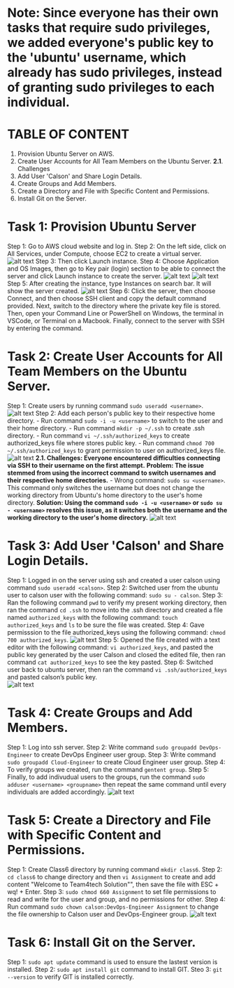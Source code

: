 # Note: Since everyone has their own tasks that require sudo privileges, we added everyone's public key to the 'ubuntu' username, which already has sudo privileges, instead of granting sudo privileges to each individual.

# TABLE OF CONTENT 
1. Provision Ubuntu Server on AWS.
2. Create User Accounts for All Team Members on the Ubuntu Server.
    **2.1**. Challenges
3. Add User 'Calson' and Share Login Details.
4. Create Groups and Add Members.
5. Create a Directory and File with Specific Content and Permissions.
6. Install Git on the Server.


# Task 1: Provision Ubuntu Server
Step 1: Go to AWS cloud website and log in.
Step 2: On the left side, click on All Services, under Compute, choose EC2 to create a virtual server.
 ![alt text](image.png)
Step 3: Then click Launch instance.
Step 4: Choose Application and OS Images, then go to Key pair (login) section to be able to connect the server and click Launch instance to create the server. 
 ![alt text](image-1.png)
 ![alt text](image-2.png)
Step 5: After creating the instance, type Instances on search bar. It will show the server created. 
 ![alt text](image-3.png)
Step 6: Click the server, then choose Connect, and then choose SSH client and copy the default command provided. Next, switch to the directory where the private key file is stored. Then, open your Command Line or PowerShell on Windows, the terminal in VSCode, or Terminal on a Macbook. Finally, connect to the server with SSH by entering the command.

# Task 2: Create User Accounts for All Team Members on the Ubuntu Server.
Step 1: Create users by running command `sudo useradd <username>`.
 ![alt text](image-4.png)
Step 2: Add each person's public key to their respective home directory. 
        - Run command `sudo -i -u <username>` to switch to the user and their home directory.
        - Run command `mkdir -p ~/.ssh` to create .ssh directory.
        - Run command `vi ~/.ssh/authorized_keys` to create authorized_keys file where stores public key.
        - Run command `chmod 700 ~/.ssh/authorized_keys` to grant permission to user on authorized_keys file.
 ![alt text](image-5.png)
**2.1. Challenges: Everyone encountered difficulties connecting via SSH to their username on the first attempt.**
       **Problem: The issue stemmed from using the incorrect command to switch usernames and their respective home directories.**
       - Wrong command: `sudo su <username>`. This command only switches the username but does not change the working directory from Ubuntu's home directory to the user's home directory.
       **Solution: Using the command `sudo -i -u <username>` or `sudo su - <username>` resolves this issue, as it switches both the username and the working directory to the user's home directory.**
       ![alt text](image-6.png)

# Task 3: Add User 'Calson' and Share Login Details.
Step 1: Logged in on the server using ssh and created a user calson using command `sudo useradd <calson>`.
Step 2: Switched user from the ubuntu user to calson user with the following command: `sudo su - calson`.
Step 3: Ran the following command `pwd` to verify my present working directory, then ran the command `cd .ssh` to move into the .ssh directory and created a file named `authorized_keys` with the following command: `touch authorized_keys` and `ls` to be sure the file was created.
Step 4: Gave permisssion to the file authorized_keys using the following command: `chmod 700 authorized_keys`.
 ![alt text](image-7.png)
Step 5: Opened the file created with a text editor with the following command: `vi authorized_keys`, and pasted the public key generated by the user Calson and closed the edited file, then ran command `cat authorized_keys` to see the key pasted. 
Step 6: Switched user back to ubuntu server, then ran the command `vi .ssh/authorized_keys` and pasted calson’s public key.  
 ![alt text](image-8.png)

# Task 4: Create Groups and Add Members.
Step 1: Log into ssh server.
Step 2: Write command `sudo groupadd DevOps-Engineer` to create DevOps Engineer user group.
Step 3: Write command `sudo groupadd Cloud-Engineer` to create Cloud Engineer user group.
Step 4: To verify groups we created, run the command `gentent group`.
Step 5: Finally, to add indivudual users to the groups, run the command `sudo adduser <username> <groupname>` then repeat the same command until every individuals are added accordingly.
 ![alt text](image-9.png)

# Task 5: Create a Directory and File with Specific Content and Permissions.
Step 1: Create Class6 directory by running command `mkdir class6`.
Step 2: `cd class6` to change directory and then `vi Assignment` to create and add content "Welcome to Team4tech Solution"", then save the file with ESC + wq! + Enter.
Step 3: `sudo chmod 660 Assignment` to set file permissions to read and write for the user and group, and no permissions for other.
Step 4: Run command `sudo chown calson:DevOps-Engineer Assignment` to change the file ownership to Calson user and DevOps-Engineer group. 
 ![alt text](image-10.png)

# Task 6: Install Git on the Server.
Step 1: `sudo apt update` command is used to ensure the lastest version is installed.
Step 2: `sudo apt install git` command to install GIT.
Steo 3: `git --version` to verify GIT is installed correctly. 